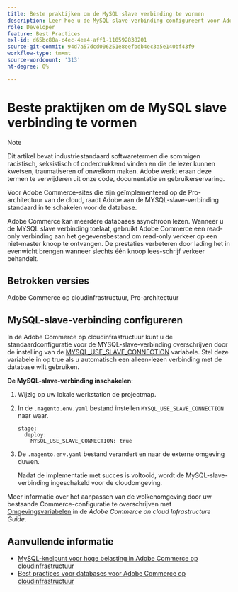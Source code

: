 ```yaml
---
title: Beste praktijken om de MySQL slave verbinding te vormen
description: Leer hoe u de MySQL-slave-verbinding configureert voor Adobe Commerce-sites die worden geïmplementeerd in de cloud-infrastructuur.
role: Developer
feature: Best Practices
exl-id: d65bc80a-c4ec-4ea4-aff1-110592838201
source-git-commit: 94d7a57dcd006251e8eefbdb4ec3a5e140bf43f9
workflow-type: tm+mt
source-wordcount: '313'
ht-degree: 0%

---
```


# Beste praktijken om de MySQL slave verbinding te vormen

>[!NOTE]
>
>Dit artikel bevat industriestandaard softwaretermen die sommigen racistisch, seksistisch of onderdrukkend vinden en die de lezer kunnen kwetsen, traumatiseren of onwelkom maken. Adobe werkt eraan deze termen te verwijderen uit onze code, documentatie en gebruikerservaring.

Voor Adobe Commerce-sites die zijn geïmplementeerd op de Pro-architectuur van de cloud, raadt Adobe aan de MYSQL-slave-verbinding standaard in te schakelen voor de database.

Adobe Commerce kan meerdere databases asynchroon lezen. Wanneer u de MYSQL slave verbinding toelaat, gebruikt Adobe Commerce een read-only verbinding aan het gegevensbestand om read-only verkeer op een niet-master knoop te ontvangen. De prestaties verbeteren door lading het in evenwicht brengen wanneer slechts één knoop lees-schrijf verkeer behandelt.

## Betrokken versies

Adobe Commerce op cloudinfrastructuur, Pro-architectuur

## MySQL-slave-verbinding configureren

In de Adobe Commerce op cloudinfrastructuur kunt u de standaardconfiguratie voor de MYSQL-slave-verbinding overschrijven door de instelling van de [MYSQL_USE_SLAVE_CONNECTION](https://experienceleague.adobe.com/docs/commerce-cloud-service/user-guide/configure/env/stage/variables-deploy.html#mysql_use_slave_connection) variabele. Stel deze variabele in op true als u automatisch een alleen-lezen verbinding met de database wilt gebruiken.

**De MySQL-slave-verbinding inschakelen**:

1. Wijzig op uw lokale werkstation de projectmap.

1. In de `.magento.env.yaml` bestand instellen `MYSQL_USE_SLAVE_CONNECTION` naar waar.

   ```
   stage:
     deploy:
       MYSQL_USE_SLAVE_CONNECTION: true
   ```

1. De `.magento.env.yaml` bestand verandert en naar de externe omgeving duwen.

   Nadat de implementatie met succes is voltooid, wordt de MySQL-slave-verbinding ingeschakeld voor de cloudomgeving.

Meer informatie over het aanpassen van de wolkenomgeving door uw bestaande Commerce-configuratie te overschrijven met [Omgevingsvariabelen](https://experienceleague.adobe.com/docs/commerce-cloud-service/user-guide/configure/env/configure-env-yaml.html#environment-variables) in de _Adobe Commerce on cloud Infrastructure Guide_.

## Aanvullende informatie

- [MySQL-knelpunt voor hoge belasting in Adobe Commerce op cloudinfrastructuur](https://experienceleague.adobe.com/docs/commerce-knowledge-base/kb/troubleshooting/database/mysql-high-load-bottleneck-in-magento-commerce-cloud.html?lang=en)
- [Best practices voor databases voor Adobe Commerce op cloudinfrastructuur](database-on-cloud.md)
